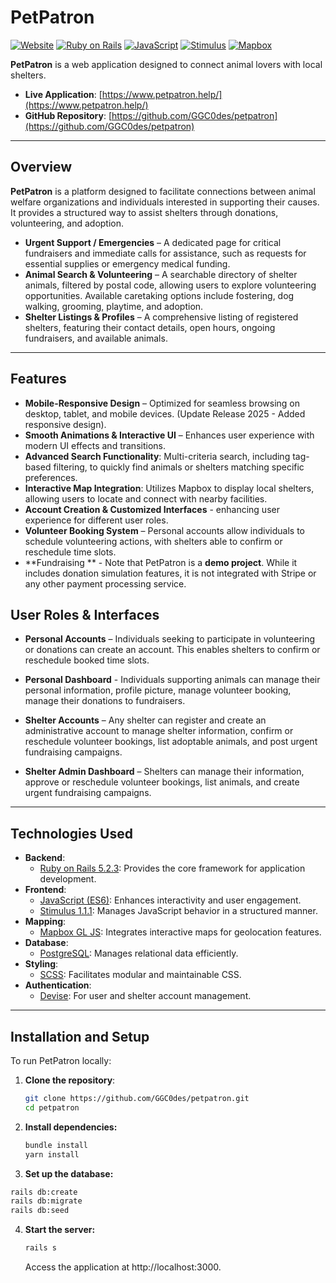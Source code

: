 # PetPatron

[![Website](https://img.shields.io/website?url=https%3A%2F%2Fwww.petpatron.help)](https://www.petpatron.help/)
[![Ruby on Rails](https://img.shields.io/badge/Ruby_on_Rails-5.2.3-red)](https://rubyonrails.org/)
[![JavaScript](https://img.shields.io/badge/JavaScript-ES6-yellow)](https://developer.mozilla.org/en-US/docs/Web/JavaScript)
[![Stimulus](https://img.shields.io/badge/Stimulus-1.1.1-blue)](https://stimulus.hotwired.dev/)
[![Mapbox](https://img.shields.io/badge/Mapbox-GL_JS-brightgreen)](https://www.mapbox.com/)

**PetPatron** is a web application designed to connect animal lovers with local shelters. 

- **Live Application**: [https://www.petpatron.help/](https://www.petpatron.help/)
- **GitHub Repository**: [https://github.com/GGC0des/petpatron](https://github.com/GGC0des/petpatron)

---

## Overview

**PetPatron** is a platform designed to facilitate connections between animal welfare organizations and individuals interested in supporting their causes. It provides a structured way to assist shelters through donations, volunteering, and adoption.  

- **Urgent Support / Emergencies** – A dedicated page for critical fundraisers and immediate calls for assistance, such as requests for essential supplies or emergency medical funding.  
- **Animal Search & Volunteering** – A searchable directory of shelter animals, filtered by postal code, allowing users to explore volunteering opportunities. Available caretaking options include fostering, dog walking, grooming, playtime, and adoption. 
- **Shelter Listings & Profiles** – A comprehensive listing of registered shelters, featuring their contact details, open hours, ongoing fundraisers, and available animals.  


---
## Features

- **Mobile-Responsive Design** – Optimized for seamless browsing on desktop, tablet, and mobile devices. (Update Release 2025 - Added responsive design). 
- **Smooth Animations & Interactive UI** – Enhances user experience with modern UI effects and transitions.
- **Advanced Search Functionality**: Multi-criteria search, including tag-based filtering, to quickly find animals or shelters matching specific preferences.
- **Interactive Map Integration**: Utilizes Mapbox to display local shelters, allowing users to locate and connect with nearby facilities.
- **Account Creation & Customized Interfaces** - enhancing user experience for different user roles.
- **Volunteer Booking System** – Personal accounts allow individuals to schedule volunteering actions, with shelters able to confirm or reschedule time slots.
- **Fundraising ** - Note that PetPatron is a **demo project**. While it includes donation simulation features, it is not integrated with Stripe or any other payment processing service.


## **User Roles & Interfaces**

- **Personal Accounts** – Individuals seeking to participate in volunteering or donations can create an account. This enables shelters to confirm or reschedule booked time slots.  
- **Personal Dashboard** - Individuals supporting animals can manage their personal information, profile picture, manage volunteer booking, manage their donations to fundraisers.
 
- **Shelter Accounts** – Any shelter can register and create an administrative account to manage shelter information, confirm or reschedule volunteer bookings, list adoptable animals, and post urgent fundraising campaigns.
- **Shelter Admin Dashboard** – Shelters can manage their information, approve or reschedule volunteer bookings, list animals, and create urgent fundraising campaigns.  

---
## **Technologies Used**  

- **Backend**:
  - [Ruby on Rails 5.2.3](https://rubyonrails.org/): Provides the core framework for application development.
- **Frontend**:
  - [JavaScript (ES6)](https://developer.mozilla.org/en-US/docs/Web/JavaScript): Enhances interactivity and user engagement.
  - [Stimulus 1.1.1](https://stimulus.hotwired.dev/): Manages JavaScript behavior in a structured manner.
- **Mapping**:
  - [Mapbox GL JS](https://www.mapbox.com/): Integrates interactive maps for geolocation features.
- **Database**:
  - [PostgreSQL](https://www.postgresql.org/): Manages relational data efficiently.
- **Styling**:
  - [SCSS](https://sass-lang.com/): Facilitates modular and maintainable CSS.
- **Authentication**:
  - [Devise](https://github.com/heartcombo/devise): For user and shelter account management.  

---

## Installation and Setup

To run PetPatron locally:

1. **Clone the repository**:
   ```bash
   git clone https://github.com/GGC0des/petpatron.git
   cd petpatron
   ```
   
2. **Install dependencies:**
   ```bash
   bundle install
   yarn install
   ```
  
3. **Set up the database:**
  ```bash
  rails db:create
  rails db:migrate
  rails db:seed
  ```

4. **Start the server:**
   ```bash
   rails s
   ```
   Access the application at http://localhost:3000.








